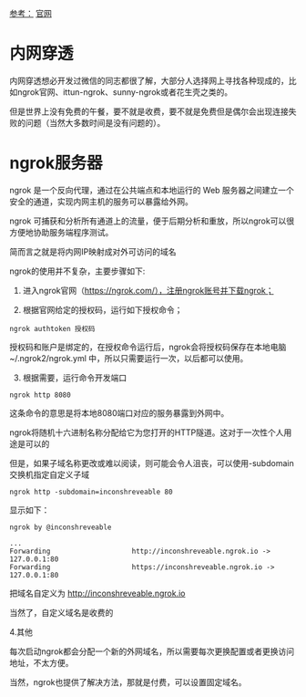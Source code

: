 
[参考：](https://blog.csdn.net/qq_33404395/article/details/80788233)
[官网](https://dashboard.ngrok.com/get-started)


# 内网穿透

内网穿透想必开发过微信的同志都很了解，大部分人选择网上寻找各种现成的，比如ngrok官网、ittun-ngrok、sunny-ngrok或者花生壳之类的。

但是世界上没有免费的午餐，要不就是收费，要不就是免费但是偶尔会出现连接失败的问题（当然大多数时间是没有问题的）。


# ngrok服务器

ngrok 是一个反向代理，通过在公共端点和本地运行的 Web 服务器之间建立一个安全的通道，实现内网主机的服务可以暴露给外网。

ngrok 可捕获和分析所有通道上的流量，便于后期分析和重放，所以ngrok可以很方便地协助服务端程序测试。

简而言之就是将内网IP映射成对外可访问的域名

ngrok的使用并不复杂，主要步骤如下:

1. 进入ngrok官网（https://ngrok.com/），注册ngrok账号并下载ngrok； 

2. 根据官网给定的授权码，运行如下授权命令；

```
ngrok authtoken 授权码
```

授权码和账户是绑定的，在授权命令运行后，ngrok会将授权码保存在本地电脑 ~/.ngrok2/ngrok.yml 中，所以只需要运行一次，以后都可以使用。 


3. 根据需要，运行命令开发端口
 
```
ngrok http 8080
```

这条命令的意思是将本地8080端口对应的服务暴露到外网中。 

ngrok将随机十六进制名称分配给它为您打开的HTTP隧道。这对于一次性个人用途是可以的

但是，如果子域名称更改或难以阅读，则可能会令人沮丧，可以使用-subdomain 交换机指定自定义子域

```
ngrok http -subdomain=inconshreveable 80
```

显示如下：
```
ngrok by @inconshreveable

...
Forwarding                    http://inconshreveable.ngrok.io -> 127.0.0.1:80
Forwarding                    https://inconshreveable.ngrok.io -> 127.0.0.1:80
```
把域名自定义为 http://inconshreveable.ngrok.io 

当然了，自定义域名是收费的



4.其他 

每次启动ngrok都会分配一个新的外网域名，所以需要每次更换配置或者更换访问地址，不太方便。

当然，ngrok也提供了解决方法，那就是付费，可以设置固定域名。